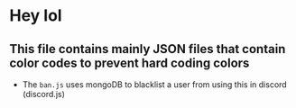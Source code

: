 # Hey lol

## This file contains mainly JSON files that contain color codes to prevent hard coding colors

- The `ban.js` uses mongoDB to blacklist a user from using this in discord (discord.js)
